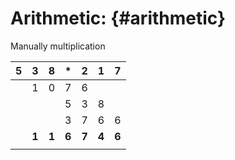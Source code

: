 # Arithmetic: {#arithmetic}

Manually multiplication

| 5 | 3 | 8 | * | 2 | 1 | 7 |
| --- | --- | --- | --- | --- | --- | --- |
|  | 1 | 0 | 7 | 6 |  |  |
|  |  |  | 5 | 3 | 8 |  |
|   |   |   | 3 | 7 | 6 | 6 |
|  | **1** | **1** | **6** | **7** | **4** | **6** |
|  |  |  |  |  |  |  |